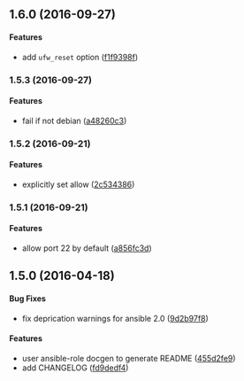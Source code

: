 <a name="1.6.0"></a>
## 1.6.0 (2016-09-27)


#### Features

*   add `ufw_reset` option ([f1f9398f](https://github.com/weareinteractive/ansible-ufw/commit/f1f9398f14450fecdfce447745784046d86ee2be))



<a name="1.5.3"></a>
### 1.5.3 (2016-09-27)


#### Features

*   fail if not debian ([a48260c3](https://github.com/weareinteractive/ansible-ufw/commit/a48260c32176585b977e5e8b307b9e859e67cdc1))



<a name="1.5.2"></a>
### 1.5.2 (2016-09-21)


#### Features

*   explicitly set allow ([2c534386](https://github.com/weareinteractive/ansible-ufw/commit/2c534386a0796d6cce368787d6f373844d2f87a5))



<a name="1.5.1"></a>
### 1.5.1 (2016-09-21)


#### Features

*   allow port 22 by default ([a856fc3d](https://github.com/weareinteractive/ansible-ufw/commit/a856fc3d2327764995cad8d428744e4f66f63da2))



<a name="1.5.0"></a>
## 1.5.0 (2016-04-18)


#### Bug Fixes

*   fix deprication warnings for ansible 2.0 ([9d2b97f8](https://github.com/weareinteractive/ansible-ufw/commit/9d2b97f8a687d402d607c0f80ef10f2073bd1591))

#### Features

*   user ansible-role docgen to generate README ([455d2fe9](https://github.com/weareinteractive/ansible-ufw/commit/455d2fe98e313fd279ce59dda6822178e3a1845e))
*   add CHANGELOG ([fd9dedf4](https://github.com/weareinteractive/ansible-ufw/commit/fd9dedf4eb9561f90b29404d025e3b7717cbb93e))



